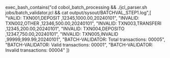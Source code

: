 exec_bash_contains("cd cobol_batch_processing && ./jcl_parser.sh jobs/batch_validator.jcl && cat output/sysout/BATCHVAL_STEP1.log",[
"VALID: TXN001,DEPOSIT   ,12345,1000.00,20240101",
"INVALID: TXN002,OTHER     ,12346,500.00,20240101",
"INVALID: TXN003,TRANSFERI ,12345,200.00,20240101",
"INVALID: TXN004,DEPOSITO  ,12347,750.00,20240101",
"INVALID: TXN005,INVALID   ,99999,999.99,20240101",
"BATCH-VALIDATOR: Total transactions: 00005",
"BATCH-VALIDATOR: Valid transactions: 00001",
"BATCH-VALIDATOR: Invalid transactions: 00004"
])
    